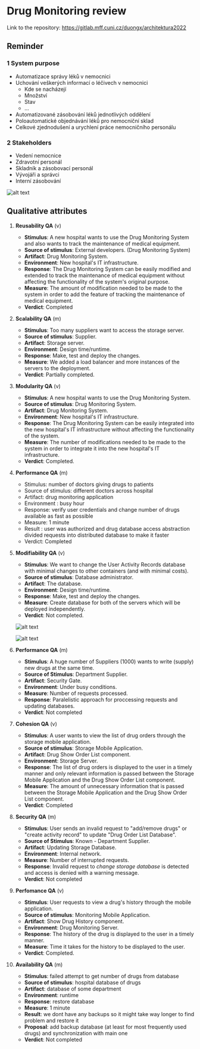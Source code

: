 # Drug Monitoring review
Link to the repository: https://gitlab.mff.cuni.cz/duongx/architektura2022

## Reminder
### 1 System purpose
   - Automatizace správy léků v nemocnici
   - Uchování veškerých informací o léčivech v nemocnici
        - Kde se nacházejí
        - Množství
        - Stav
        - … 
   - Automatizované zásobování léků jednotlivých oddělení
   - Poloautomatické objednávání léků pro nemocniční sklad
   - Celkové zjednodušení a urychlení práce nemocničního personálu
### 2 Stakeholders
   - Vedení nemocnice 
   - Zdravotní personál
   - Skladník a zásobovací personál
   - Vývojáři a správci 
   - Interní zásobování

   ![alt text](https://github.com/luk27official/NSWI130/blob/ae69816967164d31e3e220759b168c1beff4f902/review-dm/img/structurizr-System_context.png)&nbsp;&nbsp;&nbsp;&nbsp;

## Qualitative attributes
1. **Reusability QA** (v)
   - **Stimulus**: A new hospital wants to use the Drug Monitoring System and also wants to track the maintenance of medical equipment.
   - **Source of stimulus**: External developers. (Drug Monitoring System)
   - **Artifact**: Drug Monitoring System.
   - **Environment**: New hospital's IT infrastructure.
   - **Response**: The Drug Monitoring System can be easily modified and extended to track the maintenance of medical equipment without affecting the functionality of the system's original purpose.
   - **Measure**: The amount of modification needed to be made to the system in order to add the feature of tracking the maintenance of medical equipment.
   - **Verdict**: Completed

2. **Scalability QA** (m)
   - **Stimulus**: Too many suppliers want to access the storage server.
   - **Source of stimulus**: Supplier.
   - **Artifact**: Storage server.
   - **Environment**: Design time/runtime.
   - **Response**: Make, test and deploy the changes.
   - **Measure**: We added a load balancer and more instances of the servers to the deployment.
   - **Verdict**: Partially completed.

3. **Modularity QA** (v)
   - **Stimulus**: A new hospital wants to use the Drug Monitoring System.
   - **Source of stimulus**: Drug Monitoring System.
   - **Artifact**: Drug Monitoring System.
   - **Environment**: New hospital's IT infrastructure.
   - **Response**: The Drug Monitoring System can be easily integrated into the new hospital's IT infrastructure without affecting the functionality of the system.
   - **Measure**: The number of modifications needed to be made to the system in order to integrate it into the new hospital's IT infrastructure.
   - **Verdict**: Completed.   

4. **Performance QA** (m)
   - Stimulus: number of doctors giving drugs to patients
   - Source of stimulus: different doctors across hospital
   - Artifact: drug monitoring application
   - Environment : busy hour
   - Response: verify user credentials and change number of drugs available as fast as possible
   - Measure: 1 minute
   - Result : user was authorized and drug database access abstraction divided requests into distributed database to make it faster
   - Verdict: Completed   

5. **Modifiability QA** (v)
   - **Stimulus**: We want to change the User Activity Records database with minimal changes to other containers (and with minimal costs).
   - **Source of stimulus**: Database administrator.
   - **Artifact**: The database.
   - **Environment**: Design time/runtime.
   - **Response**: Make, test and deploy the changes.
   - **Measure**: Create database for both of the servers which will be deployed independently.
   - **Verdict**: Not completed.

   ![alt text](https://github.com/luk27official/NSWI130/blob/ffb202fa28f59e925f1358c39c3ea8c9af7f3a90/review-dm/img/structurizr-Deployment-Before.png)&nbsp;&nbsp;&nbsp;&nbsp;

    ![alt text](https://github.com/luk27official/NSWI130/blob/ffb202fa28f59e925f1358c39c3ea8c9af7f3a90/review-dm/img/structurizr-Deployment-After.png)&nbsp;&nbsp;&nbsp;&nbsp;

6. **Performance QA** (m)
   - **Stimulus**: A huge number of Suppliers (1000) wants to write (supply) new drugs at the same time.
   - **Source of Stimulus**: Department Supplier.
   - **Artifact**: Security Gate.
   - **Environment**: Under busy conditions.
   - **Measure**: Number of requests processed.
   - **Response**: Paralelistic approach for proccessing requests and updating databases.
   - **Verdict**: Not completed   

7. **Cohesion QA** (v)
   - **Stimulus**: A user wants to view the list of drug orders through the storage mobile application.
   - **Source of stimulus**: Storage Mobile Application.
   - **Artifact**: Drug Show Order List component.
   - **Environment**: Storage Server.
   - **Response**: The list of drug orders is displayed to the user in a timely manner and only relevant information is passed between the Storage Mobile Application and the Drug Show Order List component.
   - **Measure**: The amount of unnecessary information that is passed between the Storage Mobile Application and the Drug Show Order List component.
   - **Verdict**: Completed
   
8. **Security QA** (m)
   - **Stimulus**: User sends an invalid request to "add/remove drugs" or "create activity record" to update "Drug Order List Database".
   - **Source of Stimulus**: Known - Department Supplier.
   - **Artifact**: Updating Storage Database.
   - **Environment**: Internal network.
   - **Measure**: Number of interrupted requests.
   - **Response**: Invalid request to *change storage database* is detected and access is denied with a warning message.
   - **Verdict**: Not completed   

9. **Perfomance QA** (v)
   - **Stimulus**: User requests to view a drug's history through the mobile application.
   - **Source of stimulus**: Monitoring Mobile Application.
   - **Artifact**: Show Drug History component.
   - **Environment**: Drug Monitoring Server.
   - **Response**: The history of the drug is displayed to the user in a timely manner.
   - **Measure**: Time it takes for the history to be displayed to the user.
   - **Verdict**: Completed.

10. **Availability QA** (m)
    - **Stimulus**: failed attempt to get number of drugs from database
    - **Source of stimulus**: hospital database of drugs
    - **Artifact**: database of some department
    - **Environment**: runtime
    - **Response**: restore database 
    - **Measure**: 1 minute
    - **Result**: we dont have any backups so it might take way longer to find problem and restore it
    - **Proposal**: add backup database (at least for most frequently used drugs) and synchronization with main one
    - **Verdict**: Not completed
